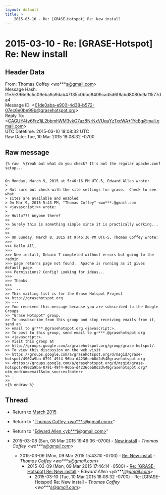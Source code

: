 ```yaml
---
layout: default
title: >
    2015-03-10 - Re: [GRASE-Hotspot] Re: New install
---
```


# 2015-03-10 - Re: [GRASE-Hotspot] Re: New install

## Header Data

From: Thomas Coffey \<wo***s@gmail.com\><br>
Message Hash: f1e7e396e9c5c09eba9a9dab47135c0bbc8409cad5d6f8abd8080c9af1577da4<br>
Message ID: \<01de0aba-e900-4d38-b572-07ec6e0be99b@grasehotspot.org\><br>
Reply To: \<CAGUY4fy6Frz1jL2bbmhWM3vkG7az8NrNxVUquYzTxcWA+1YcEg@mail.gmail.com\><br>
UTC Datetime: 2015-03-10 18:08:32 UTC<br>
Raw Date: Tue, 10 Mar 2015 18:08:32 -0700<br>

## Raw message

```
{% raw  %}Yeah but what do you check? It's not the regular apache.conf setup...


On Monday, March 9, 2015 at 5:46:16 PM UTC-5, Edward Allen wrote:
>
> Not sure but check with the site settings for grase.  Check to see what 
> sites are available and enabled
> On Mar 9, 2015 5:43 PM, "Thomas Coffey" <wo***.@gmail.com 
> <javascript:>> wrote:
>
>> Hullo??? Anyone there? 
>>
>> Surely this is something simple since it is practically working...
>>
>>
>> On Sunday, March 8, 2015 at 9:46:36 PM UTC-5, Thomas Coffey wrote:
>>>
>>> Hello All,
>>>
>>> New install, Debain 7 completed without errors but going to the radmin 
>>> page returns page not found.  Apache is running as it gives default page.  
>>> Permissions? Config? Looking for ideas...
>>>
>>> Thanks
>>>
>>>  -- 
>> This mailing list is for the Grase Hotspot Project 
>> http://grasehotspot.org
>> --- 
>> You received this message because you are subscribed to the Google Groups 
>> "Grase Hotspot" group.
>> To unsubscribe from this group and stop receiving emails from it, send an 
>> email to gr***.@grasehotspot.org <javascript:>.
>> To post to this group, send email to gr***.@grasehotspot.org 
>> <javascript:>.
>> Visit this group at 
>> http://groups.google.com/a/grasehotspot.org/group/grase-hotspot/.
>> To view this discussion on the web visit 
>> https://groups.google.com/a/grasehotspot.org/d/msgid/grase-hotspot/4902a9ba-0791-49f4-96ba-d4236ceb0d2d%40grasehotspot.org 
>> <https://groups.google.com/a/grasehotspot.org/d/msgid/grase-hotspot/4902a9ba-0791-49f4-96ba-d4236ceb0d2d%40grasehotspot.org?utm_medium=email&utm_source=footer>
>> .
>>
>{% endraw %}
```

## Thread

+ Return to [March 2015](/archive/2015/03)

+ Return to "[Thomas Coffey <wo***s<span>@</span>gmail.com>](/authors/wo___s_at_gmail_com)"
+ Return to "[Edward Allen <yb***j<span>@</span>gmail.com>](/authors/yb___j_at_gmail_com)"

+ 2015-03-08 (Sun, 08 Mar 2015 19:46:36 -0700) - [New install](/archive/2015/03/e2d1b5657bab4820c3b17bd98f0aacb924c152084842405b8c3d2af8ea05332e) - _Thomas Coffey \<wo***s@gmail.com\>_
  + 2015-03-09 (Mon, 09 Mar 2015 15:43:10 -0700) - [Re: New install](/archive/2015/03/1da5a973edcc8c69a405a13f181b394f9db041e52b4212d74b6681a3d129f449) - _Thomas Coffey \<wo***s@gmail.com\>_
    + 2015-03-09 (Mon, 09 Mar 2015 17:46:14 -0500) - [Re: [GRASE-Hotspot] Re: New install](/archive/2015/03/8cd2c89ab67342026a123eea9abec3ea2a32e269a6f251d0876041bee4cf9f23) - _Edward Allen \<yb***j@gmail.com\>_
      + 2015-03-10 (Tue, 10 Mar 2015 18:08:32 -0700) - Re: [GRASE-Hotspot] Re: New install - _Thomas Coffey \<wo***s@gmail.com\>_

